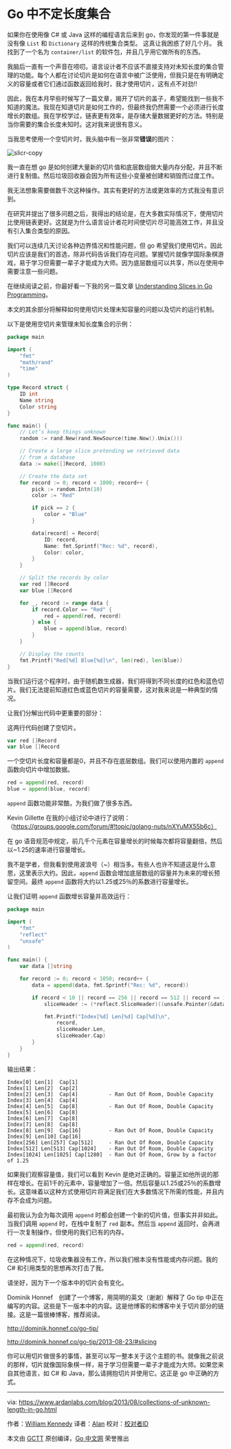 
# Go 中不定长度集合

如果你在使用像 C# 或 Java 这样的编程语言后来到 go，你发现的第一件事就是没有像 `List` 和 `Dictionary` 这样的传统集合类型。 这真让我困惑了好几个月。 我找到了一个名为 `container/list` 的软件包，并且几乎用它做所有的东西。

我脑后一直有一个声音在唠叨。语言设计者不应该不直接支持对未知长度的集合管理的功能。每个人都在讨论切片是如何在语言中被广泛使用，但我只是在有明确定义的容量或者它们通过函数返回给我时，我才使用切片，这有点不对劲!!

因此，我在本月早些时候写了一篇文章，揭开了切片的盖子，希望能找到一些我不知道的魔法。我现在知道切片是如何工作的，但最终我仍然需要一个必须进行长度增长的数组。我在学校学过，链表更有效率，是存储大量数据更好的方法。特别是当你需要的集合长度未知时。这对我来说很有意义。

当我思考使用一个空切片时，我头脑中有一张非常**错误**的图片：

![slicr-copy](https://raw.githubusercontent.com/studygolang/gctt-images/master/collections-of-unknown-length/slice-copy.png)

我一直在想 go 是如何创建大量新的切片值和底层数组做大量内存分配，并且不断进行复制值。然后垃圾回收器会因为所有这些小变量被创建和销毁而过度工作。

我无法想象需要做数千次这种操作。其实有更好的方法或更效率的方式我没有意识到。

在研究并提出了很多问题之后，我得出的结论是，在大多数实际情况下，使用切片比使用链表更好。这就是为什么语言设计者花时间使切片尽可能高效工作，并且没有引入集合类型的原因。

我们可以连续几天讨论各种边界情况和性能问题，但 go 希望我们使用切片。因此切片应该是我们的首选，除非代码告诉我们存在问题。掌握切片就像学国际象棋游戏，易于学习但需要一辈子才能成为大师。因为底层数组可以共享，所以在使用中需要注意一些问题。

在继续阅读之前，你最好看一下我的另一篇文章 [Understanding Slices in Go Programming](http://www.goinggo.net/2013/08/understanding-slices-in-go-programming.html)。

本文的其余部分将解释如何使用切片处理未知容量的问题以及切片的运行机制。

以下是使用空切片来管理未知长度集合的示例：

```go
package main

import (
    "fmt"
    "math/rand"
    "time"
)

type Record struct {
    ID int
    Name string
    Color string
}

func main() {
    // Let’s keep things unknown
    random := rand.New(rand.NewSource(time.Now().Unix()))

    // Create a large slice pretending we retrieved data
    // from a database
    data := make([]Record, 1000)

    // Create the data set
    for record := 0; record < 1000; record++ {
        pick := random.Intn(10)
        color := "Red"

        if pick == 2 {
            color = "Blue"
        }

        data[record] = Record{
            ID: record,
            Name: fmt.Sprintf("Rec: %d", record),
            Color: color,
        }
    }

    // Split the records by color
    var red []Record
    var blue []Record

    for _, record := range data {
        if record.Color == "Red" {
            red = append(red, record)
        } else {
            blue = append(blue, record)
        }
    }

    // Display the counts
    fmt.Printf("Red[%d] Blue[%d]\n", len(red), len(blue))
}

```
当我们运行这个程序时，由于随机数生成器，我们将得到不同长度的红色和蓝色切片。我们无法提前知道红色或蓝色切片的容量需要，这对我来说是一种典型的情况。

让我们分解出代码中更重要的部分：

这两行代码创建了空切片。

```go
var red []Record
var blue []Record
```
一个空切片长度和容量都是0，并且不存在底层数组。我们可以使用内置的 `append` 函数向切片中增加数据。
```go
red = append(red, record)
blue = append(blue, record)
```
`append` 函数功能非常酷，为我们做了很多东西。

Kevin Gillette 在我的小组讨论中进行了说明：
（https://groups.google.com/forum/#!topic/golang-nuts/nXYuMX55b6c）

在 go 语音规范中规定，前几千个元素在容量增长的时候每次都将容量翻倍，然后以~1.25的速率进行容量增长。

我不是学者，但我看到使用波浪号（~）相当多。有些人也许不知道这是什么意思，这里表示大约。因此，`append` 函数会增加底层数组的容量并为未来的增长预留空间。最终 `append` 函数将大约以1.25或25％的系数进行容量增长。

让我们证明 `append` 函数增长容量并高效运行：

```go
package main

import (
    "fmt"
    "reflect"
    "unsafe"
)

func main() {
    var data []string

    for record := 0; record < 1050; record++ {
        data = append(data, fmt.Sprintf("Rec: %d", record))

        if record < 10 || record == 256 || record == 512 || record == 1024 {
            sliceHeader := (*reflect.SliceHeader)((unsafe.Pointer(&data)))

            fmt.Printf("Index[%d] Len[%d] Cap[%d]\n",
                record,
                sliceHeader.Len,
                sliceHeader.Cap)
        }
    }
}
```
输出结果：
```
Index[0] Len[1]  Cap[1]
Index[1] Len[2]  Cap[2]
Index[2] Len[3]  Cap[4]          - Ran Out Of Room, Double Capacity
Index[3] Len[4]  Cap[4]
Index[4] Len[5]  Cap[8]          - Ran Out Of Room, Double Capacity
Index[5] Len[6]  Cap[8]
Index[6] Len[7]  Cap[8]
Index[7] Len[8]  Cap[8]
Index[8] Len[9]  Cap[16]         - Ran Out Of Room, Double Capacity
Index[9] Len[10] Cap[16]
Index[256] Len[257] Cap[512]     - Ran Out Of Room, Double Capacity
Index[512] Len[513] Cap[1024]    - Ran Out Of Room, Double Capacity
Index[1024] Len[1025] Cap[1280]  - Ran Out Of Room, Grow by a factor of 1.25
```
如果我们观察容量值，我们可以看到 Kevin 是绝对正确的。容量正如他所说的那样在增长。在前1千的元素中，容量增加了一倍。然后容量以1.25或25％的系数增长。这意味着以这种方式使用切片将满足我们在大多数情况下所需的性能，并且内存不会成为问题。

最初我认为会为每次调用 `append` 时都会创建一个新的切片值，但事实并非如此。当我们调用 `append` 时，在栈中复制了 `red` 副本。然后当 `append` 返回时，会再进行一次复制操作，但使用的我们已有的内存。
```go
red = append(red, record)
```
在这种情况下，垃圾收集器没有工作，所以我们根本没有性能或内存问题。我的 C# 和引用类型的思想再次打击了我。

请坐好，因为下一个版本中的切片会有变化。

Dominik Honnef　创建了一个博客，用简明的英文（谢谢）解释了 Go tip 中正在编写的内容。这些是下一版本中的内容。这是他博客的和博客中关于切片部分的链接。这是一篇很棒博客，推荐阅读。

http://dominik.honnef.co/go-tip/

http://dominik.honnef.co/go-tip/2013-08-23/#slicing

你可以用切片做很多的事情，甚至可以写一整本关于这个主题的书。就像我之前说的那样，切片就像国际象棋一样，易于学习但需要一辈子才能成为大师。如果您来自其他语言，如 C# 和 Java，那么请拥抱切片并使用它。这正是 go 中正确的方式。

------

via: https://www.ardanlabs.com/blog/2013/08/collections-of-unknown-length-in-go.html

作者：[William Kennedy](https://github.com/ardanlabs/gotraining)
译者：[Alan](https://github.com/althen)
校对：[校对者ID](https://github.com/校对者ID)

本文由 [GCTT](https://github.com/studygolang/GCTT) 原创编译，[Go 中文网](https://studygolang.com/) 荣誉推出
